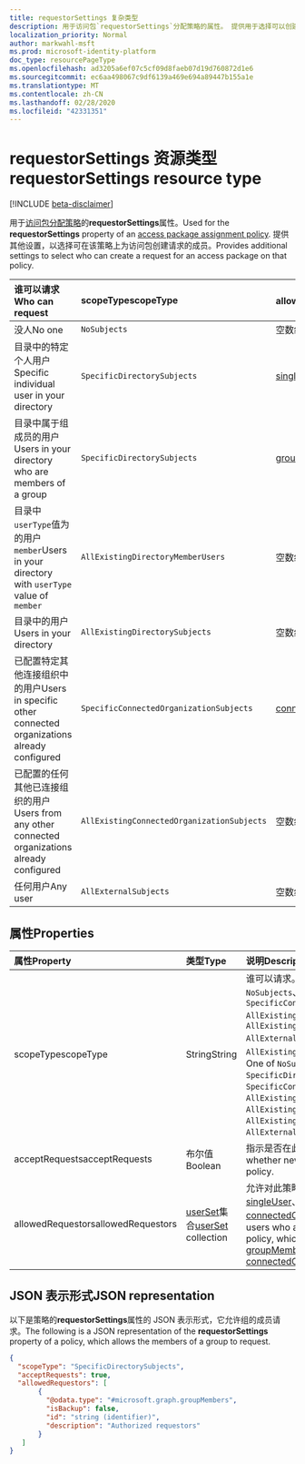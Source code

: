 ```yaml
---
title: requestorSettings 复杂类型
description: 用于访问包`requestorSettings`分配策略的属性。 提供用于选择可以创建请求的何人的其他设置。
localization_priority: Normal
author: markwahl-msft
ms.prod: microsoft-identity-platform
doc_type: resourcePageType
ms.openlocfilehash: ad3205a6ef07c5cf09d8faeb07d19d760872d1e6
ms.sourcegitcommit: ec6aa498067c9df6139a469e694a89447b155a1e
ms.translationtype: MT
ms.contentlocale: zh-CN
ms.lasthandoff: 02/28/2020
ms.locfileid: "42331351"
---
```

# <a name="requestorsettings-resource-type"></a><span data-ttu-id="0f0c2-104">requestorSettings 资源类型</span><span class="sxs-lookup"><span data-stu-id="0f0c2-104">requestorSettings resource type</span></span>

[!INCLUDE [beta-disclaimer](../../includes/beta-disclaimer.md)]

<span data-ttu-id="0f0c2-105">用于[访问包分配策略](accesspackageassignmentpolicy.md)的**requestorSettings**属性。</span><span class="sxs-lookup"><span data-stu-id="0f0c2-105">Used for the **requestorSettings** property of an [access package assignment policy](accesspackageassignmentpolicy.md).</span></span> <span data-ttu-id="0f0c2-106">提供其他设置，以选择可在该策略上为访问包创建请求的成员。</span><span class="sxs-lookup"><span data-stu-id="0f0c2-106">Provides additional settings to select who can create a request for an access package on that policy.</span></span>

| <span data-ttu-id="0f0c2-107">谁可以请求</span><span class="sxs-lookup"><span data-stu-id="0f0c2-107">Who can request</span></span> | <span data-ttu-id="0f0c2-108">scopeType</span><span class="sxs-lookup"><span data-stu-id="0f0c2-108">scopeType</span></span> | <span data-ttu-id="0f0c2-109">allowedRequestors 集合</span><span class="sxs-lookup"><span data-stu-id="0f0c2-109">allowedRequestors collection</span></span>|
|:----------------|:----------|:------------------|
|<span data-ttu-id="0f0c2-110">没人</span><span class="sxs-lookup"><span data-stu-id="0f0c2-110">No one</span></span>|`NoSubjects`|<span data-ttu-id="0f0c2-111">空数组</span><span class="sxs-lookup"><span data-stu-id="0f0c2-111">empty array</span></span>|
|<span data-ttu-id="0f0c2-112">目录中的特定个人用户</span><span class="sxs-lookup"><span data-stu-id="0f0c2-112">Specific individual user in your directory</span></span>|`SpecificDirectorySubjects`|[<span data-ttu-id="0f0c2-113">singleUser</span><span class="sxs-lookup"><span data-stu-id="0f0c2-113">singleUser</span></span>](singleuser.md)|
|<span data-ttu-id="0f0c2-114">目录中属于组成员的用户</span><span class="sxs-lookup"><span data-stu-id="0f0c2-114">Users in your directory who are members of a group</span></span>|`SpecificDirectorySubjects`|[<span data-ttu-id="0f0c2-115">groupMembers</span><span class="sxs-lookup"><span data-stu-id="0f0c2-115">groupMembers</span></span>](groupmembers.md)|
|<span data-ttu-id="0f0c2-116">目录中`userType`值为的用户`member`</span><span class="sxs-lookup"><span data-stu-id="0f0c2-116">Users in your directory with `userType` value of `member`</span></span>|`AllExistingDirectoryMemberUsers`|<span data-ttu-id="0f0c2-117">空数组</span><span class="sxs-lookup"><span data-stu-id="0f0c2-117">empty array</span></span>|
|<span data-ttu-id="0f0c2-118">目录中的用户</span><span class="sxs-lookup"><span data-stu-id="0f0c2-118">Users in your directory</span></span>|`AllExistingDirectorySubjects`|<span data-ttu-id="0f0c2-119">空数组</span><span class="sxs-lookup"><span data-stu-id="0f0c2-119">empty array</span></span>|
|<span data-ttu-id="0f0c2-120">已配置特定其他连接组织中的用户</span><span class="sxs-lookup"><span data-stu-id="0f0c2-120">Users in specific other connected organizations already configured</span></span>|`SpecificConnectedOrganizationSubjects`|[<span data-ttu-id="0f0c2-121">connectedOrganizationMembers</span><span class="sxs-lookup"><span data-stu-id="0f0c2-121">connectedOrganizationMembers</span></span>](connectedorganizationmembers.md)|
|<span data-ttu-id="0f0c2-122">已配置的任何其他已连接组织的用户</span><span class="sxs-lookup"><span data-stu-id="0f0c2-122">Users from any other connected organizations already configured</span></span>|`AllExistingConnectedOrganizationSubjects`|<span data-ttu-id="0f0c2-123">空数组</span><span class="sxs-lookup"><span data-stu-id="0f0c2-123">empty array</span></span>|
|<span data-ttu-id="0f0c2-124">任何用户</span><span class="sxs-lookup"><span data-stu-id="0f0c2-124">Any user</span></span>|`AllExternalSubjects`|<span data-ttu-id="0f0c2-125">空数组</span><span class="sxs-lookup"><span data-stu-id="0f0c2-125">empty array</span></span>|

## <a name="properties"></a><span data-ttu-id="0f0c2-126">属性</span><span class="sxs-lookup"><span data-stu-id="0f0c2-126">Properties</span></span>

| <span data-ttu-id="0f0c2-127">属性</span><span class="sxs-lookup"><span data-stu-id="0f0c2-127">Property</span></span>                     | <span data-ttu-id="0f0c2-128">类型</span><span class="sxs-lookup"><span data-stu-id="0f0c2-128">Type</span></span>                      | <span data-ttu-id="0f0c2-129">说明</span><span class="sxs-lookup"><span data-stu-id="0f0c2-129">Description</span></span> |
| :--------------------------- | :------------------------ | :---------- |
| <span data-ttu-id="0f0c2-130">scopeType</span><span class="sxs-lookup"><span data-stu-id="0f0c2-130">scopeType</span></span> |<span data-ttu-id="0f0c2-131">String</span><span class="sxs-lookup"><span data-stu-id="0f0c2-131">String</span></span> |<span data-ttu-id="0f0c2-132">谁可以请求。</span><span class="sxs-lookup"><span data-stu-id="0f0c2-132">Who can request.</span></span> <span data-ttu-id="0f0c2-133">、、 `NoSubjects`、 `SpecificDirectorySubjects`、 `SpecificConnectedOrganizationSubjects` `AllExistingDirectorySubjects`或`AllExistingConnectedOrganizationSubjects` `AllExternalSubjects`中`AllExistingDirectoryMemberUsers`的一个。</span><span class="sxs-lookup"><span data-stu-id="0f0c2-133">One of `NoSubjects`, `SpecificDirectorySubjects`, `SpecificConnectedOrganizationSubjects`, `AllExistingConnectedOrganizationSubjects`, `AllExistingDirectoryMemberUsers`, `AllExistingDirectorySubjects` or `AllExternalSubjects`.</span></span>  |
| <span data-ttu-id="0f0c2-134">acceptRequests</span><span class="sxs-lookup"><span data-stu-id="0f0c2-134">acceptRequests</span></span> | <span data-ttu-id="0f0c2-135">布尔值</span><span class="sxs-lookup"><span data-stu-id="0f0c2-135">Boolean</span></span> | <span data-ttu-id="0f0c2-136">指示是否在此策略上接受新的请求。</span><span class="sxs-lookup"><span data-stu-id="0f0c2-136">Indicates whether new requests are accepted on this policy.</span></span> |
| <span data-ttu-id="0f0c2-137">allowedRequestors</span><span class="sxs-lookup"><span data-stu-id="0f0c2-137">allowedRequestors</span></span> | <span data-ttu-id="0f0c2-138">[userSet](userset.md)集合</span><span class="sxs-lookup"><span data-stu-id="0f0c2-138">[userSet](userset.md) collection</span></span>| <span data-ttu-id="0f0c2-139">允许对此策略提出请求的用户，可以是[singleUser](singleuser.md)、 [groupMembers](groupmembers.md)和[connectedOrganizationMembers](connectedorganizationmembers.md)。</span><span class="sxs-lookup"><span data-stu-id="0f0c2-139">The users who are allowed to request on this policy, which can be [singleUser](singleuser.md), [groupMembers](groupmembers.md), and [connectedOrganizationMembers](connectedorganizationmembers.md).</span></span> |

## <a name="json-representation"></a><span data-ttu-id="0f0c2-140">JSON 表示形式</span><span class="sxs-lookup"><span data-stu-id="0f0c2-140">JSON representation</span></span>


<span data-ttu-id="0f0c2-141">以下是策略的**requestorSettings**属性的 JSON 表示形式，它允许组的成员请求。</span><span class="sxs-lookup"><span data-stu-id="0f0c2-141">The following is a JSON representation of the **requestorSettings** property of a policy, which allows the members of a group to request.</span></span>

<!-- {
  "blockType": "resource",
  "optionalProperties": [

  ],
  "@odata.type": "microsoft.graph.requestorSettings",
  "baseType": ""
}-->

```json
{
  "scopeType": "SpecificDirectorySubjects",
  "acceptRequests": true,
  "allowedRequestors": [
       {
         "@odata.type": "#microsoft.graph.groupMembers",
         "isBackup": false,
         "id": "string (identifier)",
         "description": "Authorized requestors"
       }
   ]
}
```


<!-- uuid: 16cd6b66-4b1a-43a1-adaf-3a886856ed98
2019-02-04 14:57:30 UTC -->
<!-- {
  "type": "#page.annotation",
  "description": "requestorSettings complex type",
  "keywords": "",
  "section": "documentation",
  "tocPath": ""
}-->
